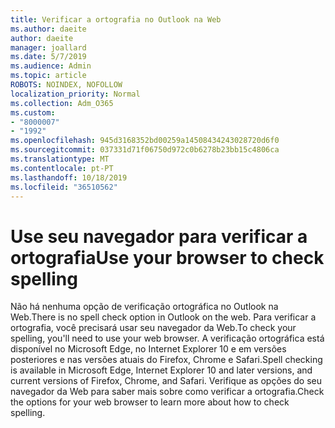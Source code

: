 ```yaml
---
title: Verificar a ortografia no Outlook na Web
ms.author: daeite
author: daeite
manager: joallard
ms.date: 5/7/2019
ms.audience: Admin
ms.topic: article
ROBOTS: NOINDEX, NOFOLLOW
localization_priority: Normal
ms.collection: Adm_O365
ms.custom:
- "8000007"
- "1992"
ms.openlocfilehash: 945d3168352bd00259a14508434243028720d6f0
ms.sourcegitcommit: 037331d71f06750d972c0b6278b23bb15c4806ca
ms.translationtype: MT
ms.contentlocale: pt-PT
ms.lasthandoff: 10/18/2019
ms.locfileid: "36510562"
---
```

# <a name="use-your-browser-to-check-spelling"></a><span data-ttu-id="6fc2f-102">Use seu navegador para verificar a ortografia</span><span class="sxs-lookup"><span data-stu-id="6fc2f-102">Use your browser to check spelling</span></span>

<span data-ttu-id="6fc2f-103">Não há nenhuma opção de verificação ortográfica no Outlook na Web.</span><span class="sxs-lookup"><span data-stu-id="6fc2f-103">There is no spell check option in Outlook on the web.</span></span> <span data-ttu-id="6fc2f-104">Para verificar a ortografia, você precisará usar seu navegador da Web.</span><span class="sxs-lookup"><span data-stu-id="6fc2f-104">To check your spelling, you'll need to use your web browser.</span></span> <span data-ttu-id="6fc2f-105">A verificação ortográfica está disponível no Microsoft Edge, no Internet Explorer 10 e em versões posteriores e nas versões atuais do Firefox, Chrome e Safari.</span><span class="sxs-lookup"><span data-stu-id="6fc2f-105">Spell checking is available in Microsoft Edge, Internet Explorer 10 and later versions, and current versions of Firefox, Chrome, and Safari.</span></span> <span data-ttu-id="6fc2f-106">Verifique as opções do seu navegador da Web para saber mais sobre como verificar a ortografia.</span><span class="sxs-lookup"><span data-stu-id="6fc2f-106">Check the options for your web browser to learn more about how to check spelling.</span></span>